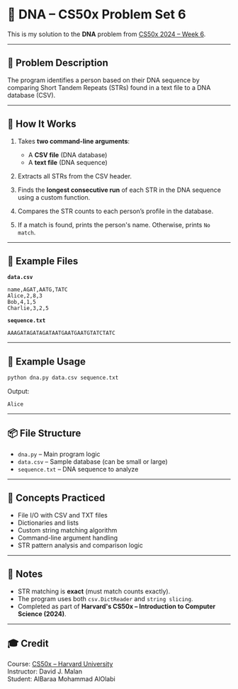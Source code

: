 # 🧬 DNA – CS50x Problem Set 6

This is my solution to the **DNA** problem from [CS50x 2024 – Week 6](https://cs50.harvard.edu/x/2024/psets/6/dna/).

---

## 📝 Problem Description

The program identifies a person based on their DNA sequence by comparing Short Tandem Repeats (STRs) found in a text file to a DNA database (CSV).

---

## 🧠 How It Works

1. Takes **two command-line arguments**:
   - A **CSV file** (DNA database)
   - A **text file** (DNA sequence)

2. Extracts all STRs from the CSV header.

3. Finds the **longest consecutive run** of each STR in the DNA sequence using a custom function.

4. Compares the STR counts to each person’s profile in the database.

5. If a match is found, prints the person's name. Otherwise, prints `No match`.

---

## 📂 Example Files

**`data.csv`**
```
name,AGAT,AATG,TATC
Alice,2,8,3
Bob,4,1,5
Charlie,3,2,5
```

**`sequence.txt`**
```
AAAGATAGATAGATAATGAATGAATGTATCTATC
```

---

## 🧪 Example Usage

```bash
python dna.py data.csv sequence.txt
```

Output:
```
Alice
```

---

## 📦 File Structure

- `dna.py` – Main program logic
- `data.csv` – Sample database (can be small or large)
- `sequence.txt` – DNA sequence to analyze

---

## 🧠 Concepts Practiced

- File I/O with CSV and TXT files
- Dictionaries and lists
- Custom string matching algorithm
- Command-line argument handling
- STR pattern analysis and comparison logic

---

## 📌 Notes

- STR matching is **exact** (must match counts exactly).
- The program uses both `csv.DictReader` and `string slicing`.
- Completed as part of **Harvard's CS50x – Introduction to Computer Science (2024)**.

---

## 🎓 Credit

Course: [CS50x – Harvard University](https://cs50.harvard.edu/x/)  
Instructor: David J. Malan  
Student: AlBaraa Mohammad AlOlabi
